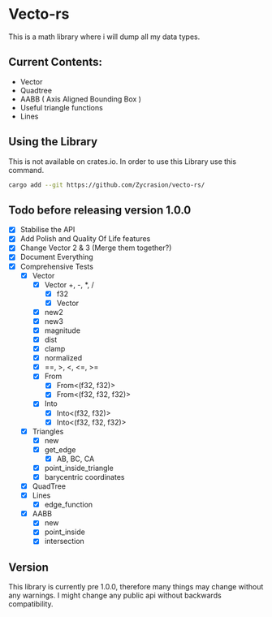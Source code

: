# Vecto-rs
This is a math library where i will dump all my data types.

## Current Contents:
-   Vector
-   Quadtree
-   AABB ( Axis Aligned Bounding Box )
-   Useful triangle functions
-   Lines

## Using the Library
This is not available on crates.io.
In order to use this Library use this command.
```bash
cargo add --git https://github.com/Zycrasion/vecto-rs/
```

## Todo before releasing version 1.0.0
- [x] Stabilise the API
- [x] Add Polish and Quality Of Life features
- [x] Change Vector 2 & 3 (Merge them together?)
- [x] Document Everything
- [x] Comprehensive Tests
  - [x] Vector
    - [x] Vector +, -, *, /
      - [x] f32
      - [x] Vector
    - [x] new2
    - [x] new3
    - [x] magnitude
    - [x] dist
    - [x] clamp
    - [x] normalized
    - [x] ==, >, <, <=, >=
    - [x] From
      - [x] From<(f32, f32)>
      - [x] From<(f32, f32, f32)>
    - [x] Into
      - [x] Into<(f32, f32)>
      - [x] Into<(f32, f32, f32)>
  - [x] Triangles
    - [x] new
    - [x] get_edge
      - [x] AB, BC, CA
    - [x] point_inside_triangle
    - [x] barycentric coordinates
  - [x] QuadTree
  - [x] Lines
    - [x] edge_function
  - [x] AABB
    - [x] new
    - [x] point_inside
    - [x] intersection

## Version
This library is currently pre 1.0.0, therefore many things may change without any warnings. I might change any public api without backwards compatibility.
